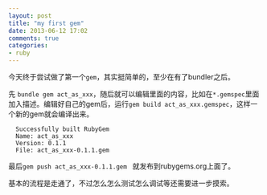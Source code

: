 ```yaml
---
layout: post
title: "my first gem"
date: 2013-06-12 17:02
comments: true
categories: 
- ruby
---
```


今天终于尝试做了第一个`gem`，其实挺简单的，至少在有了bundler之后。

先 `bundle gem act_as_xxx`，随后就可以编辑里面的内容，比如在`*.gemspec`里面加入描述。编辑好自己的gem后，运行`gem build act_as_xxx.gemspec`，这样一个新的gem就会编译出来。

```
  Successfully built RubyGem
  Name: act_as_xxx
  Version: 0.1.1
  File: act_as_xxx-0.1.1.gem
```

最后`gem push act_as_xxx-0.1.1.gem ` 就发布到rubygems.org上面了。

基本的流程是走通了，不过怎么怎么测试怎么调试等还需要进一步摸索。
